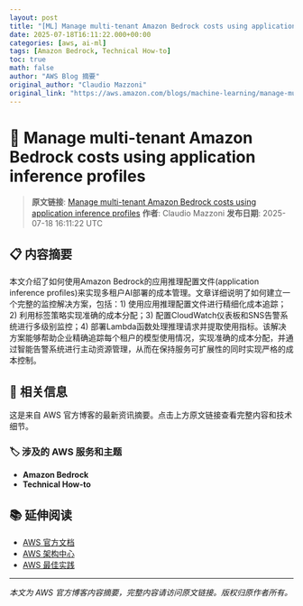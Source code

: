 ```yaml
---
layout: post
title: "[ML] Manage multi-tenant Amazon Bedrock costs using application inference profiles"
date: 2025-07-18T16:11:22.000+00:00
categories: [aws, ai-ml]
tags: [Amazon Bedrock, Technical How-to]
toc: true
math: false
author: "AWS Blog 摘要"
original_author: "Claudio Mazzoni"
original_link: "https://aws.amazon.com/blogs/machine-learning/manage-multi-tenant-amazon-bedrock-costs-using-application-inference-profiles/"
---
```


# 🤖 Manage multi-tenant Amazon Bedrock costs using application inference profiles

> **原文链接**: [Manage multi-tenant Amazon Bedrock costs using application inference profiles](https://aws.amazon.com/blogs/machine-learning/manage-multi-tenant-amazon-bedrock-costs-using-application-inference-profiles/)
> **作者**: Claudio Mazzoni
> **发布日期**: 2025-07-18 16:11:22 UTC

## 📋 内容摘要

本文介绍了如何使用Amazon Bedrock的应用推理配置文件(application inference profiles)来实现多租户AI部署的成本管理。文章详细说明了如何建立一个完整的监控解决方案，包括：1) 使用应用推理配置文件进行精细化成本追踪；2) 利用标签策略实现准确的成本分配；3) 配置CloudWatch仪表板和SNS告警系统进行多级别监控；4) 部署Lambda函数处理推理请求并提取使用指标。该解决方案能够帮助企业精确追踪每个租户的模型使用情况，实现准确的成本分配，并通过智能告警系统进行主动资源管理，从而在保持服务可扩展性的同时实现严格的成本控制。

## 🔗 相关信息

这是来自 AWS 官方博客的最新资讯摘要。点击上方原文链接查看完整内容和技术细节。

### 🏷️ 涉及的 AWS 服务和主题

- **Amazon Bedrock**
- **Technical How-to**

## 📚 延伸阅读

- [AWS 官方文档](https://docs.aws.amazon.com/)
- [AWS 架构中心](https://aws.amazon.com/architecture/)
- [AWS 最佳实践](https://aws.amazon.com/architecture/well-architected/)

---

*本文为 AWS 官方博客内容摘要，完整内容请访问原文链接。版权归原作者所有。*